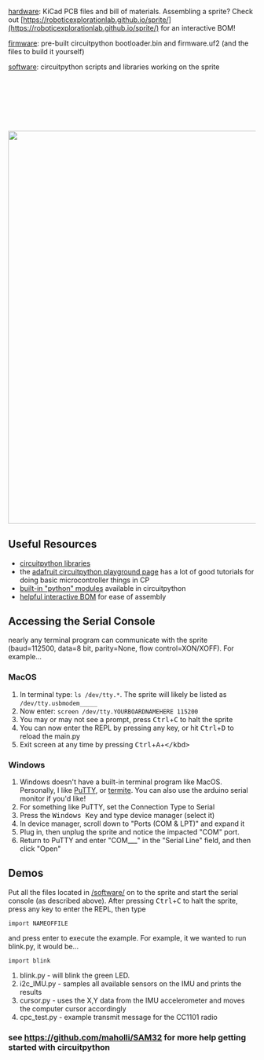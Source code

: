 [hardware](https://github.com/maholli/sprite/tree/master/hardware): KiCad PCB files and bill of materials. Assembling a sprite? Check out [https://roboticexplorationlab.github.io/sprite/](https://roboticexplorationlab.github.io/sprite/) for an interactive BOM!

[firmware](https://github.com/maholli/sprite/tree/master/firmware): pre-built circuitpython bootloader.bin and firmware.uf2 (and the files to build it yourself)

[software](https://github.com/maholli/sprite/tree/master/software): circuitpython scripts and libraries working on the sprite

<br><br><br>
----

<p align="middle">
  <img width="800" src="https://github.com/RoboticExplorationLab/sprite/blob/master/hardware/board.PNG">
</p>

## Useful Resources

* [circuitpython libraries](https://github.com/maholli/SAM32/tree/master/firmware/useful_libraries)
* the [adafruit circuitpython playground page](https://learn.adafruit.com/adafruit-circuit-playground-express/circuitpython-playground) has a lot of good tutorials for doing basic microcontroller things in CP
* [built-in "python" modules](https://circuitpython.readthedocs.io/en/latest/shared-bindings/index.html#modules) available in circuitpython
* [helpful interactive BOM](https://maholli.github.io/sprite/) for ease of assembly

## Accessing the Serial Console
nearly any terminal program can communicate with the sprite (baud=112500, data=8 bit, parity=None, flow control=XON/XOFF). For example...

### MacOS
1. In terminal type: `ls /dev/tty.*`. The sprite will likely be listed as `/dev/tty.usbmodem_____`
2. Now enter: `screen /dev/tty.YOURBOARDNAMEHERE 115200`
3. You may or may not see a prompt, press <kbd>Ctrl</kbd>+<kbd>C</kbd> to halt the sprite
4. You can now enter the REPL by pressing any key, or hit <kbd>Ctrl</kbd>+<kbd>D</kbd> to reload the main.py
5. Exit screen at any time by pressing <kbd>Ctrl</kbd>+<kbd>A</kbd>+<kbd>\</kbd>

### Windows 
1. Windows doesn't have a built-in terminal program like MacOS. Personally, I like [PuTTY](https://www.chiark.greenend.org.uk/~sgtatham/putty/latest.html), or [termite](https://www.compuphase.com/software_termite.htm). You can also use the arduino serial monitor if you'd like!
2. For something like PuTTY, set the Connection Type to Serial
3. Press the <kbd>Windows Key</kbd> and type device manager (select it)
4. In device manager, scroll down to "Ports (COM & LPT)" and expand it
5. Plug in, then unplug the sprite and notice the impacted "COM" port.
6. Return to PuTTY and enter "COM___" in the "Serial Line" field, and then click "Open"

## Demos

Put all the files located in [/software/](/software/) on to the sprite and start the serial console (as described above). After pressing <kbd>Ctrl</kbd>+<kbd>C</kbd> to halt the sprite, press any key to enter the REPL, then type

```
import NAMEOFFILE
```

and press enter to execute the example. For example, it we wanted to run blink.py, it would be...

```
import blink
```

1. blink.py - will blink the green LED. 
2. i2c_IMU.py - samples all available sensors on the IMU and prints the results
3. cursor.py - uses the X,Y data from the IMU accelerometer and moves the computer cursor accordingly
4. cpc_test.py - example transmit message for the CC1101 radio

### see https://github.com/maholli/SAM32 for more help getting started with circuitpython
